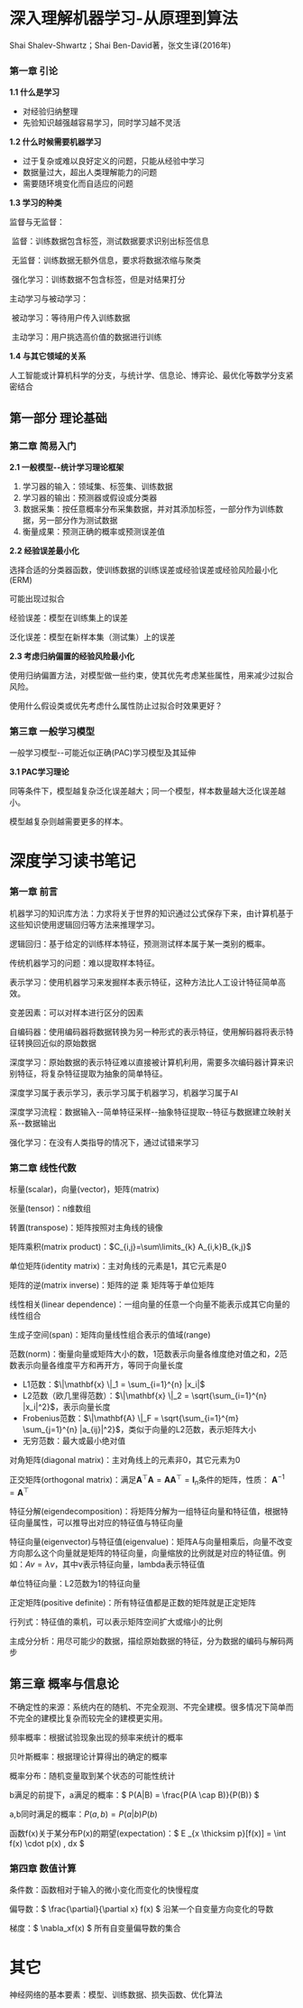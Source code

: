 # 深入理解机器学习-从原理到算法

Shai Shalev-Shwartz；Shai Ben-David著，张文生译(2016年)

### 第一章 引论

**1.1 什么是学习**

- 对经验归纳整理
- 先验知识越强越容易学习，同时学习越不灵活

**1.2 什么时候需要机器学习**

- 过于复杂或难以良好定义的问题，只能从经验中学习
- 数据量过大，超出人类理解能力的问题
- 需要随环境变化而自适应的问题

**1.3 学习的种类**

监督与无监督：

​    监督：训练数据包含标签，测试数据要求识别出标签信息

​    无监督：训练数据无额外信息，要求将数据浓缩与聚类

​    强化学习：训练数据不包含标签，但是对结果打分

主动学习与被动学习：

​    被动学习：等待用户传入训练数据

​    主动学习：用户挑选高价值的数据进行训练

**1.4 与其它领域的关系**

人工智能或计算机科学的分支，与统计学、信息论、博弈论、最优化等数学分支紧密结合

## 第一部分 理论基础

### 第二章 简易入门

**2.1 一般模型--统计学习理论框架**

1. 学习器的输入：领域集、标签集、训练数据
2. 学习器的输出：预测器或假设或分类器
3. 数据采集：按任意概率分布采集数据，并对其添加标签，一部分作为训练数据，另一部分作为测试数据
4. 衡量成果：预测正确的概率或预测误差值

**2.2 经验误差最小化**

选择合适的分类器函数，使训练数据的训练误差或经验误差或经验风险最小化(ERM)

可能出现过拟合

经验误差：模型在训练集上的误差

泛化误差：模型在新样本集（测试集）上的误差

**2.3 考虑归纳偏置的经验风险最小化**

使用归纳偏置方法，对模型做一些约束，使其优先考虑某些属性，用来减少过拟合风险。

使用什么假设类或优先考虑什么属性防止过拟合时效果更好？

### 第三章 一般学习模型

一般学习模型--可能近似正确(PAC)学习模型及其延伸

**3.1 PAC学习理论**

同等条件下，模型越复杂泛化误差越大；同一个模型，样本数量越大泛化误差越小。

模型越复杂则越需要更多的样本。

# 深度学习读书笔记

### 第一章 前言

机器学习的知识库方法：力求将关于世界的知识通过公式保存下来，由计算机基于这些知识使用逻辑回归等方法来推理学习。

逻辑回归：基于给定的训练样本特征，预测测试样本属于某一类别的概率。

传统机器学习的问题：难以提取样本特征。

表示学习：使用机器学习来发掘样本表示特征，这种方法比人工设计特征简单高效。

变差因素：可以对样本进行区分的因素

自编码器：使用编码器将数据转换为另一种形式的表示特征，使用解码器将表示特征转换回近似的原始数据

深度学习：原始数据的表示特征难以直接被计算机利用，需要多次编码器计算来识别特征，将复杂特征提取为抽象的简单特征。

深度学习属于表示学习，表示学习属于机器学习，机器学习属于AI

深度学习流程：数据输入--简单特征采样--抽象特征提取--特征与数据建立映射关系--数据输出

强化学习：在没有人类指导的情况下，通过试错来学习

### 第二章 线性代数

标量(scalar)，向量(vector)，矩阵(matrix)

张量(tensor)：n维数组

转置(transpose)：矩阵按照对主角线的镜像

矩阵乘积(matrix product)：$C_{i,j}=\sum\limits_{k} A_{i,k}B_{k,j}$

单位矩阵(identity matrix)：主对角线的元素是1，其它元素是0

矩阵的逆(matrix inverse)：矩阵的逆 乘 矩阵等于单位矩阵

线性相关(linear dependence)：一组向量的任意一个向量不能表示成其它向量的线性组合

生成子空间(span)：矩阵向量线性组合表示的值域(range)

范数(norm)：衡量向量或矩阵大小的数，1范数表示向量各维度绝对值之和，2范数表示向量各维度平方和再开方，等同于向量长度

- L1范数：$\|\mathbf{x} \|_1 = \sum_{i=1}^{n} |x_i|$
- L2范数（欧几里得范数）：$\|\mathbf{x} \|_2 = \sqrt{\sum_{i=1}^{n} |x_i|^2}$，表示向量长度
- Frobenius范数：$\|\mathbf{A} \|_F = \sqrt{\sum_{i=1}^{m} \sum_{j=1}^{n} |a_{ij}|^2}$，类似于向量的L2范数，表示矩阵大小
- 无穷范数：最大或最小绝对值

对角矩阵(diagonal matrix)：主对角线上的元素非0，其它元素为0

正交矩阵(orthogonal matrix)：满足$\mathbf{A}^\top \mathbf{A} = \mathbf{A} \mathbf{A}^\top = \mathbf{I}_n$条件的矩阵，性质： $\mathbf{A}^{-1} = \mathbf{A}^\top$

特征分解(eigendecomposition)：将矩阵分解为一组特征向量和特征值，根据特征向量属性，可以推导出对应的特征值与特征向量

特征向量(eigenvector)与特征值(eigenvalue)：矩阵A与向量相乘后，向量不改变方向那么这个向量就是矩阵的特征向量，向量缩放的比例就是对应的特征值。例如：$A v = \lambda v$，其中v表示特征向量，lambda表示特征值

单位特征向量：L2范数为1的特征向量

正定矩阵(positive definite)：所有特征值都是正数的矩阵就是正定矩阵

行列式：特征值的乘机，可以表示矩阵空间扩大或缩小的比例

主成分分析：用尽可能少的数据，描绘原始数据的特征，分为数据的编码与解码两步

## 第三章 概率与信息论

不确定性的来源：系统内在的随机、不完全观测、不完全建模。很多情况下简单而不完全的建模比复杂而较完全的建模更实用。

频率概率：根据试验现象出现的频率来统计的概率

贝叶斯概率：根据理论计算得出的确定的概率

概率分布：随机变量取到某个状态的可能性统计

b满足的前提下，a满足的概率：$ P(A|B) = \frac{P(A \cap B)}{P(B)} $

a,b同时满足的概率：$P(a,b)=P(a|b)P(b)$

函数f(x)关于某分布P(x)的期望(expectation)：$ E _{x \thicksim p}[f(x)] = \int f(x) \cdot p(x) \, dx $

### 第四章 数值计算

条件数：函数相对于输入的微小变化而变化的快慢程度

偏导数：$ \frac{\partial}{\partial x} f(x) $ 沿某一个自变量方向变化的导数

梯度：$ \nabla_xf(x) $  所有自变量偏导数的集合

# 其它

神经网络的基本要素：模型、训练数据、损失函数、优化算法